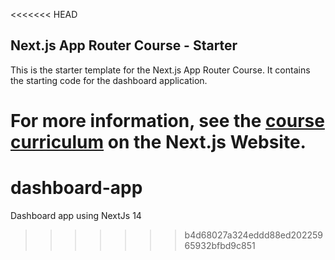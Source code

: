 <<<<<<< HEAD
## Next.js App Router Course - Starter

This is the starter template for the Next.js App Router Course. It contains the starting code for the dashboard application.

For more information, see the [course curriculum](https://nextjs.org/learn) on the Next.js Website.
=======
# dashboard-app
Dashboard app using NextJs 14
>>>>>>> b4d68027a324eddd88ed20225965932bfbd9c851
